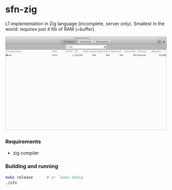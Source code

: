 # sfn-zig

L1 implementation in Zig language (incomplete, server only). Smallest in the world: requires just 4 Kb of RAM (+buffer).

![contrib/screenshot.png](contrib/screenshot.png)

### Requirements

* zig compiler

### Building and running

```sh
make release      # or `make debug`
./sfn
```
